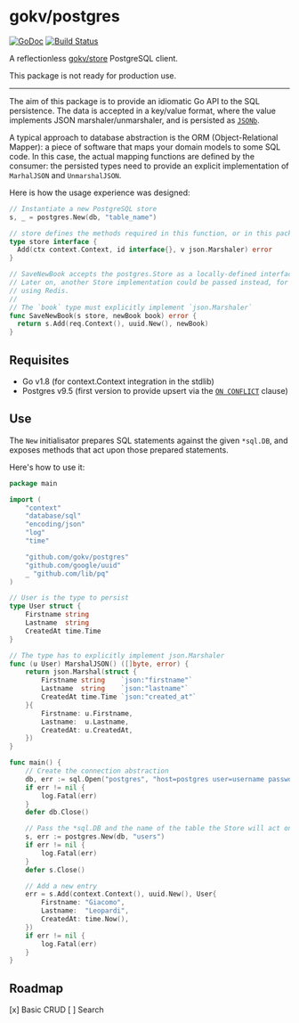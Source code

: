# gokv/postgres
[![GoDoc](https://godoc.org/github.com/gokv/postgres?status.svg)](https://godoc.org/github.com/gokv/postgres)
[![Build Status](https://travis-ci.org/gokv/postgres.svg?branch=master)](https://travis-ci.org/gokv/postgres)


A reflectionless [gokv/store](https://github.com/gokv/store) PostgreSQL client.

This package is not ready for production use.

---

The aim of this package is to provide an idiomatic Go API to the SQL persistence. The data is accepted in a key/value format, where the value implements JSON marshaler/unmarshaler, and is persisted as [`JSONb`](https://www.postgresql.org/docs/10/static/datatype-json.html).

A typical approach to database abstraction is the ORM (Object-Relational Mapper): a piece of software that maps your domain models to some SQL code. In this case, the actual mapping functions are defined by the consumer: the persisted types need to provide an explicit implementation of `MarhalJSON` and `UnmarshalJSON`.

Here is how the usage experience was designed:

```Go
// Instantiate a new PostgreSQL store
s, _ = postgres.New(db, "table_name")

// store defines the methods required in this function, or in this package.
type store interface {
  Add(ctx context.Context, id interface{}, v json.Marshaler) error
}

// SaveNewBook accepts the postgres.Store as a locally-defined interface.
// Later on, another Store implementation could be passed instead, for example
// using Redis.
//
// The `book` type must explicitly implement `json.Marshaler`
func SaveNewBook(s store, newBook book) error {
  return s.Add(req.Context(), uuid.New(), newBook)
}
```

## Requisites

- Go v1.8 (for context.Context integration in the stdlib)
- Postgres v9.5 (first version to provide upsert via the [`ON CONFLICT`](https://www.postgresql.org/docs/9.5/static/sql-insert.html#SQL-ON-CONFLICT) clause)

## Use

The `New` initialisator prepares SQL statements against the given `*sql.DB`, and exposes methods that act upon those prepared statements.

Here's how to use it:

```Go
package main

import (
	"context"
	"database/sql"
	"encoding/json"
	"log"
	"time"

	"github.com/gokv/postgres"
	"github.com/google/uuid"
	_ "github.com/lib/pq"
)

// User is the type to persist
type User struct {
	Firstname string
	Lastname  string
	CreatedAt time.Time
}

// The type has to explicitly implement json.Marshaler
func (u User) MarshalJSON() ([]byte, error) {
	return json.Marshal(struct {
		Firstname string    `json:"firstname"`
		Lastname  string    `json:"lastname"`
		CreatedAt time.Time `json:"created_at"`
	}{
		Firstname: u.Firstname,
		Lastname:  u.Lastname,
		CreatedAt: u.CreatedAt,
	})
}

func main() {
	// Create the connection abstraction
	db, err := sql.Open("postgres", "host=postgres user=username password=secret dbname=store")
	if err != nil {
		log.Fatal(err)
	}
	defer db.Close()

	// Pass the *sql.DB and the name of the table the Store will act on
	s, err := postgres.New(db, "users")
	if err != nil {
		log.Fatal(err)
	}
	defer s.Close()

	// Add a new entry
	err = s.Add(context.Context(), uuid.New(), User{
		Firstname: "Giacomo",
		Lastname:  "Leopardi",
		CreatedAt: time.Now(),
	})
	if err != nil {
		log.Fatal(err)
	}
}
```

## Roadmap

[x] Basic CRUD
[ ] Search
